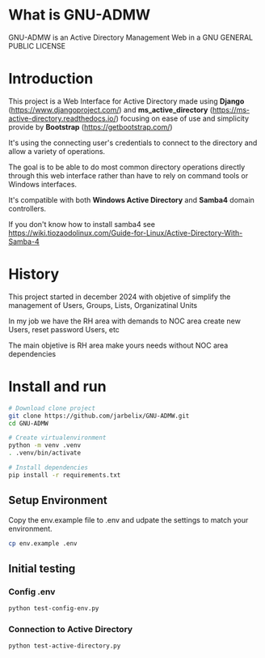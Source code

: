 # What is GNU-ADMW

GNU-ADMW is an Active Directory Management Web in a GNU GENERAL PUBLIC LICENSE

# Introduction

This project is a Web Interface for Active Directory made using **Django** (https://www.djangoproject.com/) and **ms_active_directory** (https://ms-active-directory.readthedocs.io/) focusing on ease of use and simplicity provide by **Bootstrap** (https://getbootstrap.com/)

It's using the connecting user's credentials to connect to the directory and allow a variety of operations.

The goal is to be able to do most common directory operations directly through this web interface rather than have to rely on command tools or Windows interfaces.

It's compatible with both **Windows Active Directory** and **Samba4** domain controllers.

If you don't know how to install samba4 see https://wiki.tiozaodolinux.com/Guide-for-Linux/Active-Directory-With-Samba-4

# History

This project started in december 2024 with objetive of simplify the management of Users, Groups, Lists, Organizatinal Units

In my job we have the RH area with demands to NOC area create new Users, reset password Users, etc

The main objetive is RH area make yours needs without NOC area dependencies

# Install and run

```sh
# Download clone project
git clone https://github.com/jarbelix/GNU-ADMW.git
cd GNU-ADMW

# Create virtualenvironment
python -m venv .venv
. .venv/bin/activate

# Install dependencies
pip install -r requirements.txt
```

## Setup Environment

Copy the env.example file to .env and udpate the settings to match your environment.

```sh
cp env.example .env
```

## Initial testing

### Config .env

```sh
python test-config-env.py
```

### Connection to Active Directory

```sh
python test-active-directory.py
```